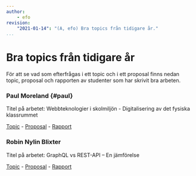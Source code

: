 ```yaml
---
author:
    - efo
revision:
    "2021-01-14": "(A, efo) Bra topics från tidigare år."
...
```

Bra topics från tidigare år
==================================

För att se vad som efterfrågas i ett topic och i ett proposal finns nedan topic, proposal och rapporten av studenter som har skrivit bra arbeten.

### Paul Moreland {#paul}

Titel på arbetet: Webbteknologier i skolmiljön - Digitalisering av det fysiska klassrummet

[Topic](article/exjobb/pamo18_topic.pdf) - [Proposal](article/exjobb/pamo18_proposal.pdf) - [Rapport](http://urn.kb.se/resolve?urn=urn:nbn:se:bth-19868)



### Robin Nylin Blixter

Titel på arbetet: GraphQL vs REST-API – En jämförelse

[Topic](article/exjobb/rony18_topic.pdf) - [Proposal](article/exjobb/rony18_proposal.pdf) - [Rapport](http://urn.kb.se/resolve?urn=urn:nbn:se:bth-19935)
